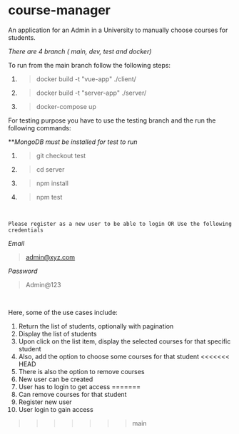 # course-manager
An application for an Admin in a University to manually choose courses for students.

*There are 4 branch ( main, dev, test and docker)*

To run from the main branch follow the following steps:

1. >docker build -t "vue-app" ./client/

2. >docker build -t "server-app" ./server/

3. >docker-compose up

For testing purpose you have to use the testing branch and the run the following commands:

***MongoDB must be installed for test to run*

1. >git checkout test

2. >cd server

2. >npm install

2. >npm test

<br>

```
Please register as a new user to be able to login OR Use the following credentials
```

*Email*
>admin@xyz.com

*Password*
>Admin@123

<br>

Here, some of the use cases include:

1. Return the list of students, optionally with pagination
2. Display the list of students
3. Upon click on the list item, display the selected courses for that specific student
4. Also, add the option to choose some courses for that student
<<<<<<< HEAD
5. There is also the option to remove courses
6. New user can be created
7. User has to login to get access
=======
5. Can remove courses for that student
6. Register new user
7. User login to gain access
>>>>>>> main

